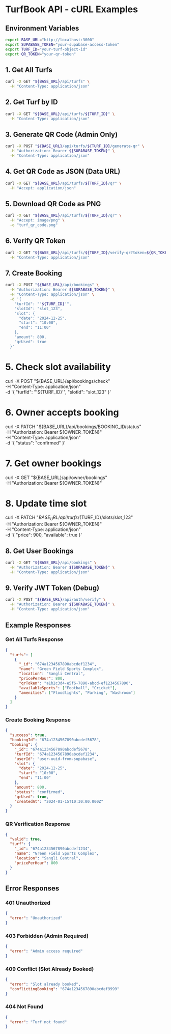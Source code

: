 # TurfBook API - cURL Examples

## Environment Variables
```bash
export BASE_URL="http://localhost:3000"
export SUPABASE_TOKEN="your-supabase-access-token"
export TURF_ID="your-turf-object-id"
export QR_TOKEN="your-qr-token"
```

## 1. Get All Turfs
```bash
curl -X GET "${BASE_URL}/api/turfs" \
  -H "Content-Type: application/json"
```

## 2. Get Turf by ID
```bash
curl -X GET "${BASE_URL}/api/turfs/${TURF_ID}" \
  -H "Content-Type: application/json"
```

## 3. Generate QR Code (Admin Only)
```bash
curl -X POST "${BASE_URL}/api/turfs/${TURF_ID}/generate-qr" \
  -H "Authorization: Bearer ${SUPABASE_TOKEN}" \
  -H "Content-Type: application/json"
```

## 4. Get QR Code as JSON (Data URL)
```bash
curl -X GET "${BASE_URL}/api/turfs/${TURF_ID}/qr" \
  -H "Accept: application/json"
```

## 5. Download QR Code as PNG
```bash
curl -X GET "${BASE_URL}/api/turfs/${TURF_ID}/qr" \
  -H "Accept: image/png" \
  -o "turf_qr_code.png"
```

## 6. Verify QR Token
```bash
curl -X GET "${BASE_URL}/api/turfs/${TURF_ID}/verify-qr?token=${QR_TOKEN}" \
  -H "Content-Type: application/json"
```

## 7. Create Booking
```bash
curl -X POST "${BASE_URL}/api/bookings" \
  -H "Authorization: Bearer ${SUPABASE_TOKEN}" \
  -H "Content-Type: application/json" \
  -d '{
    "turfId": "'${TURF_ID}'",
    "slotId": "slot_123",
    "slot": {
      "date": "2024-12-25",
      "start": "10:00",
      "end": "11:00"
    },
    "amount": 800,
    "qrUsed": true
  }'
```
# 5. Check slot availability
curl -X POST "${BASE_URL}/api/bookings/check" \
  -H "Content-Type: application/json" \
  -d '{
    "turfId": "'${TURF_ID}'",
    "slotId": "slot_123"
  }'

# 6. Owner accepts booking
curl -X PATCH "${BASE_URL}/api/bookings/BOOKING_ID/status" \
  -H "Authorization: Bearer ${OWNER_TOKEN}" \
  -H "Content-Type: application/json" \
  -d '{
    "status": "confirmed"
  }'

# 7. Get owner bookings
curl -X GET "${BASE_URL}/api/owner/bookings" \
  -H "Authorization: Bearer ${OWNER_TOKEN}"

# 8. Update time slot
curl -X PATCH "${BASE_URL}/api/turfs/${TURF_ID}/slots/slot_123" \
  -H "Authorization: Bearer ${OWNER_TOKEN}" \
  -H "Content-Type: application/json" \
  -d '{
    "price": 900,
    "available": true
  }'


## 8. Get User Bookings
```bash
curl -X GET "${BASE_URL}/api/bookings" \
  -H "Authorization: Bearer ${SUPABASE_TOKEN}" \
  -H "Content-Type: application/json"
```

## 9. Verify JWT Token (Debug)
```bash
curl -X POST "${BASE_URL}/api/auth/verify" \
  -H "Authorization: Bearer ${SUPABASE_TOKEN}" \
  -H "Content-Type: application/json"
```

## Example Responses

### Get All Turfs Response
```json
{
  "turfs": [
    {
      "_id": "674a1234567890abcdef1234",
      "name": "Green Field Sports Complex",
      "location": "Sangli Central",
      "pricePerHour": 800,
      "qrToken": "a1b2c3d4-e5f6-7890-abcd-ef1234567890",
      "availableSports": ["Football", "Cricket"],
      "amenities": ["Floodlights", "Parking", "Washroom"]
    }
  ]
}
```

### Create Booking Response
```json
{
  "success": true,
  "bookingId": "674a1234567890abcdef5678",
  "booking": {
    "_id": "674a1234567890abcdef5678",
    "turfId": "674a1234567890abcdef1234",
    "userId": "user-uuid-from-supabase",
    "slot": {
      "date": "2024-12-25",
      "start": "10:00",
      "end": "11:00"
    },
    "amount": 800,
    "status": "confirmed",
    "qrUsed": true,
    "createdAt": "2024-01-15T10:30:00.000Z"
  }
}
```

### QR Verification Response
```json
{
  "valid": true,
  "turf": {
    "_id": "674a1234567890abcdef1234",
    "name": "Green Field Sports Complex",
    "location": "Sangli Central",
    "pricePerHour": 800
  }
}
```

## Error Responses

### 401 Unauthorized
```json
{
  "error": "Unauthorized"
}
```

### 403 Forbidden (Admin Required)
```json
{
  "error": "Admin access required"
}
```

### 409 Conflict (Slot Already Booked)
```json
{
  "error": "Slot already booked",
  "conflictingBooking": "674a1234567890abcdef9999"
}
```

### 404 Not Found
```json
{
  "error": "Turf not found"
}
```